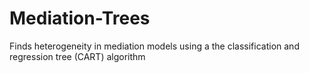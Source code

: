 # Mediation-Trees
Finds heterogeneity in mediation models using a the classification and regression tree (CART) algorithm
